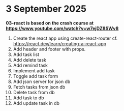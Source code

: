 # 3 September 2025

**03-react is based on the crash course at https://www.youtube.com/watch?v=w7ejDZ8SWv8**

1. Create the react app using create-react-router cf. https://react.dev/learn/creating-a-react-app
2. Add header and footer with props.
3. Add task list
4. Add delete task
5. Add remind task
6. Implement add task
7. Toggle add task form
8. Add json server for json db
9. Fetch tasks from json db
10. Delete task from db
11. Add task to db
12. Add update task in db